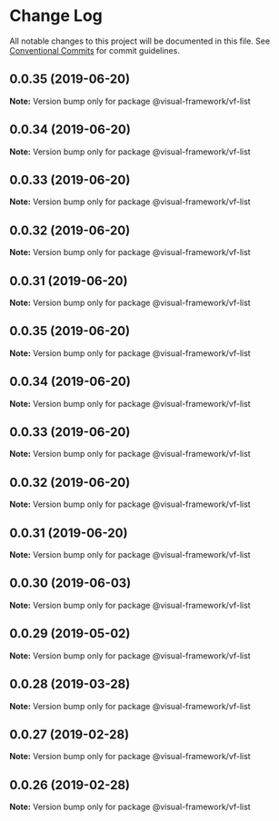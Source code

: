# Change Log

All notable changes to this project will be documented in this file.
See [Conventional Commits](https://conventionalcommits.org) for commit guidelines.

## 0.0.35 (2019-06-20)

**Note:** Version bump only for package @visual-framework/vf-list





## 0.0.34 (2019-06-20)

**Note:** Version bump only for package @visual-framework/vf-list





## 0.0.33 (2019-06-20)

**Note:** Version bump only for package @visual-framework/vf-list





## 0.0.32 (2019-06-20)

**Note:** Version bump only for package @visual-framework/vf-list





## 0.0.31 (2019-06-20)

**Note:** Version bump only for package @visual-framework/vf-list





## 0.0.35 (2019-06-20)

**Note:** Version bump only for package @visual-framework/vf-list





## 0.0.34 (2019-06-20)

**Note:** Version bump only for package @visual-framework/vf-list





## 0.0.33 (2019-06-20)

**Note:** Version bump only for package @visual-framework/vf-list





## 0.0.32 (2019-06-20)

**Note:** Version bump only for package @visual-framework/vf-list





## 0.0.31 (2019-06-20)

**Note:** Version bump only for package @visual-framework/vf-list





## 0.0.30 (2019-06-03)

**Note:** Version bump only for package @visual-framework/vf-list





## 0.0.29 (2019-05-02)

**Note:** Version bump only for package @visual-framework/vf-list





## 0.0.28 (2019-03-28)

**Note:** Version bump only for package @visual-framework/vf-list





## 0.0.27 (2019-02-28)

**Note:** Version bump only for package @visual-framework/vf-list





## 0.0.26 (2019-02-28)

**Note:** Version bump only for package @visual-framework/vf-list
